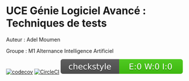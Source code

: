 # UCE Génie Logiciel Avancé : Techniques de tests


Auteur : Adel Moumen

Groupe : M1 Alternance Intelligence Artificiel 

[![codecov](https://codecov.io/gh/Adel-Moumen/ceri-m1-techniques-de-test/branch/master/graph/badge.svg?token=RFG42L0W8T)](https://codecov.io/gh/Adel-Moumen/ceri-m1-techniques-de-test)
[![CircleCI](https://dl.circleci.com/status-badge/img/gh/Adel-Moumen/ceri-m1-techniques-de-test/tree/master.svg?style=svg)](https://dl.circleci.com/status-badge/redirect/gh/Adel-Moumen/ceri-m1-techniques-de-test/tree/master)
![Checkstyle](target/site/badges/checkstyle-result.svg)
